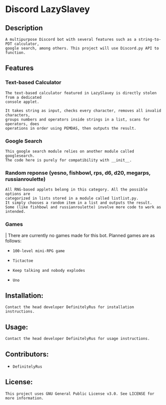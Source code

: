 # Discord LazySlavey

## Description
    A multipurpose Discord bot with several features such as a string-to-PDT calculator,
    google search, among others. This project will use Discord.py API to function.
    
## Features
### Text-based Calculator
    The text-based calculator featured in LazySlavey is directly stolen from a dedicated
    console applet.

    It takes string as input, checks every character, removes all invalid characters,
    groups numbers and operators inside strings in a list, scans for operators, does
    operations in order using PEMDAS, then outputs the result.
### Google Search
    This google search module relies on another module called googlesearch.
    The code here is purely for compatibility with __init__.
### Random reponse (yesno, fishbowl, rps, d6, d20, megarps, russianroulette)
    All RNG-based applets belong in this category. All the possible options are
    categorized in lists stored in a module called listlist.py.
    It simply chooses a random item in a list and outputs the result.
    Some (like fishbowl and russianroulette) involve more code to work as intended.
### Games
|    There are currently no games made for this bot. Planned games are as follows:
*     100-level mini-RPG game
*     Tictactoe
*     Keep talking and nobody explodes
*     Uno

## Installation:
    Contact the head developer DefinitelyRus for installation instructions.

## Usage:
    Contact the head developer DefinitelyRus for usage instructions.

## Contributors:
*     DefinitelyRus

## License: 
    This project uses GNU General Public License v3.0. See LICENSE for more information.